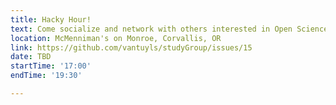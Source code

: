 ```yaml
---
title: Hacky Hour!
text: Come socialize and network with others interested in Open Science and Computational Science.
location: McMenniman's on Monroe, Corvallis, OR
link: https://github.com/vantuyls/studyGroup/issues/15
date: TBD
startTime: '17:00'
endTime: '19:30'

---
```

